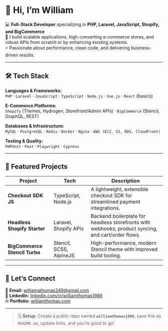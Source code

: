 # 👋 Hi, I’m William

💻 **Full-Stack Developer** specializing in **PHP, Laravel, JavaScript, Shopify, and BigCommerce**  
🚀 I build scalable applications, high-converting e-commerce stores, and robust APIs from scratch or by enhancing existing systems.  
⚡ Passionate about performance, clean code, and delivering business-driven results.

---

## 🛠️ Tech Stack

**Languages & Frameworks:**  
`PHP` · `Laravel` · `JavaScript` · `TypeScript` · `Node.js` · `Vue.js` · `React` (basics)  

**E-Commerce Platforms:**  
`Shopify` (Themes, Hydrogen, Storefront/Admin APIs) · `BigCommerce` (Stencil, GraphQL, REST)  

**Databases & Infrastructure:**  
`MySQL` · `PostgreSQL` · `Redis` · `Docker` · `Nginx` · `AWS (EC2, S3, RDS, CloudFront)`  

**Testing & Quality:**  
`PHPUnit` · `Pest` · `Playwright` · `Cypress`

---

## 📌 Featured Projects

| Project | Tech | Description |
| ------- | ---- | ----------- |
| **Checkout SDK JS** | TypeScript, Node.js | A lightweight, extensible checkout SDK for streamlined payment integrations. |
| **Headless Shopify Starter** | Laravel, Shopify APIs | Backend boilerplate for headless storefronts with webhooks, product syncing, and cart/order flows. |
| **BigCommerce Stencil Turbo** | Stencil, SCSS, AlpineJS | High-performance, modern Stencil theme with improved build tooling. |

---

## 🤝 Let’s Connect

📧 **Email:** [williamathomas249@gmail.com](mailto:williamathomas249@gmail.com)  
💼 **LinkedIn:** [linkedin.com/in/williamthomas1986](https://linkedin.com/in/williamthomas1986)  
🌐 **Portfolio:** [williamthomas.com](https://williamthomas.com)

---

> 🗒️ **Setup:** Create a public repo named **`williamthomas1986`**, save this as `README.md`, update links, and you’re good to go!
